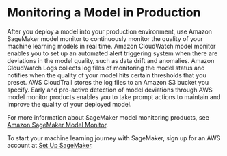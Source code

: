# Monitoring a Model in Production<a name="how-it-works-model-monitor"></a>

After you deploy a model into your production environment, use Amazon SageMaker model monitor to continuously monitor the quality of your machine learning models in real time\. Amazon CloudWatch model monitor enables you to set up an automated alert triggering system when there are deviations in the model quality, such as data drift and anomalies\. Amazon CloudWatch Logs collects log files of monitoring the model status and notifies when the quality of your model hits certain thresholds that you preset\. AWS CloudTrail stores the log files to an Amazon S3 bucket you specify\. Early and pro\-active detection of model deviations through AWS model monitor products enables you to take prompt actions to maintain and improve the quality of your deployed model\. 

For more information about SageMaker model monitoring products, see [Amazon SageMaker Model Monitor](model-monitor.md)\.

To start your machine learning journey with SageMaker, sign up for an AWS account at [ Set Up SageMaker](https://docs.aws.amazon.com/sagemaker/latest/dg/gs-set-up.html)\. 